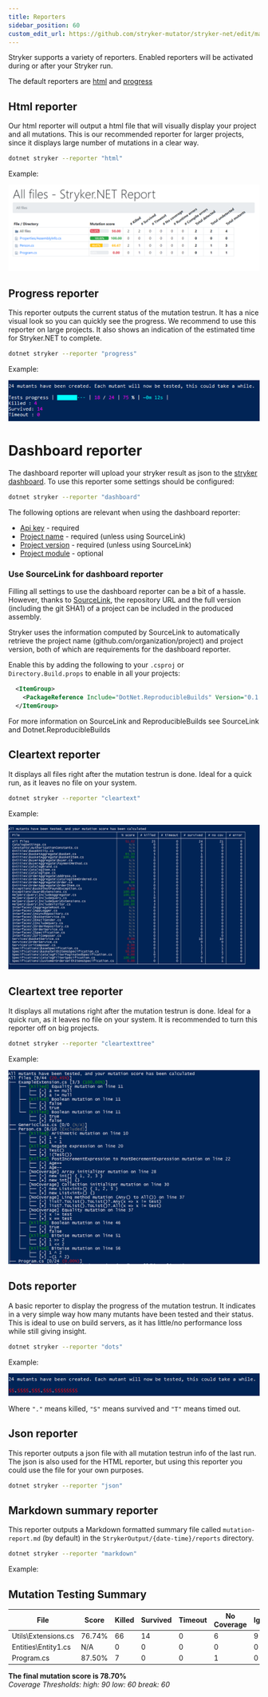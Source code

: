 ```yaml
---
title: Reporters
sidebar_position: 60
custom_edit_url: https://github.com/stryker-mutator/stryker-net/edit/master/docs/reporters.md
---
```


Stryker supports a variety of reporters. Enabled reporters will be activated during or after your Stryker run. 

The default reporters are [html](#html-reporter) and [progress](#progress-reporter)

## Html reporter
Our html reporter will output a html file that will visually display your project and all mutations. This is our recommended reporter for larger projects, since it displays large number of mutations in a clear way. 

```bash
dotnet stryker --reporter "html"
```

Example:

![html reporter](./images/html-report-net.png)

## Progress reporter
This reporter outputs the current status of the mutation testrun. It has a nice visual look so you can quickly see the progress. We recommend to use this reporter on large projects. It also shows an indication of the estimated time for Stryker.NET to complete.

```bash
dotnet stryker --reporter "progress"
```

Example:

![progress bar reporter](./images/progress-bar-net.png)

# Dashboard reporter
The dashboard reporter will upload your stryker result as json to the [stryker dashboard](https://dashboard.stryker-mutator.io/). To use this reporter some settings should be configured:

```bash
dotnet stryker --reporter "dashboard"
```

The following options are relevant when using the dashboard reporter:
- [Api key](./configuration.md#dashboard-api-key-string) - required
- [Project name](./configuration.md#project-infoname-string) - required (unless using SourceLink)
- [Project version](./configuration.md#project-infoversion-string) - required (unless using SourceLink)
- [Project module](./configuration.md#project-infomodule-string) - optional

### Use SourceLink for dashboard reporter​

Filling all settings to use the dashboard reporter can be a bit of a hassle. However, thanks to [SourceLink](https://github.com/dotnet/sourcelink#readme), the repository URL and the full version (including the git SHA1) of a project can be included in the produced assembly.

Stryker uses the information computed by SourceLink to automatically retrieve the project name (github.com/organization/project) and project version, both of which are requirements for the dashboard reporter.

Enable this by adding the following to your `.csproj` or `Directory.Build.props` to enable in all your projects:

``` xml
  <ItemGroup>
    <PackageReference Include="DotNet.ReproducibleBuilds" Version="0.1.66" PrivateAssets="All"/>
  </ItemGroup>
```

For more information on SourceLink and ReproducibleBuilds see SourceLink and Dotnet.ReproducibleBuilds

## Cleartext reporter
It displays all files right after the mutation testrun is done. Ideal for a quick run, as it leaves no file on your system.

```bash
dotnet stryker --reporter "cleartext"
```

Example:

![console reporter](./images/console-reporter-net.png)

## Cleartext tree reporter
It displays all mutations right after the mutation testrun is done. Ideal for a quick run, as it leaves no file on your system. It is recommended to turn this reporter off on big projects.

```bash
dotnet stryker --reporter "cleartexttree"
```

Example:

![Cleartext reporter](./images/console-reporter-tree.png)

## Dots reporter
A basic reporter to display the progress of the mutation testrun. It indicates in a very simple way how many mutants have been tested and their status. This is ideal to use on build servers, as it has little/no performance loss while still giving insight.

```bash
dotnet stryker --reporter "dots"
```

Example:

![Dots reporter](./images/console-dots-reporter-net.png)

Where `"."` means killed, `"S"` means survived and `"T"` means timed out.

## Json reporter
This reporter outputs a json file with all mutation testrun info of the last run. The json is also used for the HTML reporter, but using this reporter you could use the file for your own purposes.

```bash
dotnet stryker --reporter "json"
```

## Markdown summary reporter
This reporter outputs a Markdown formatted summary file called `mutation-report.md` (by default) in the `StrykerOutput/{date-time}/reports` directory.  

```bash
dotnet stryker --reporter "markdown"
```

Example:

## Mutation Testing Summary

| File                                                        | Score   | Killed | Survived | Timeout | No Coverage | Ignored | Compile Errors | Total Detected | Total Undetected | Total Mutants |
| ----------------------------------------------------------- | ------- | ------ | -------- | ------- | ----------- | -------- | -------------- | -------------- | ---------------- | ------------- |
| Utils\\Extensions.cs      | 76.74%  | 66     | 14       | 0       | 6           | 9        | 0              | 66             | 20               | 95            |
| Entities\\Entity1.cs     | N\/A    | 0      | 0        | 0       | 0           | 0        | 0              | 0              | 0                | 0             |
| Program.cs                        | 87.50%  | 7      | 0        | 0       | 1           | 0        | 0              | 7              | 1                | 8             |

**The final mutation score is 78.70%**  
*Coverage Thresholds: high: 90 low: 60 break: 60*
